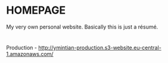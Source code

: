 # HOMEPAGE
My very own personal website. Basically this is just a résumé.
# 
Production - http://ymintian-production.s3-website.eu-central-1.amazonaws.com/
